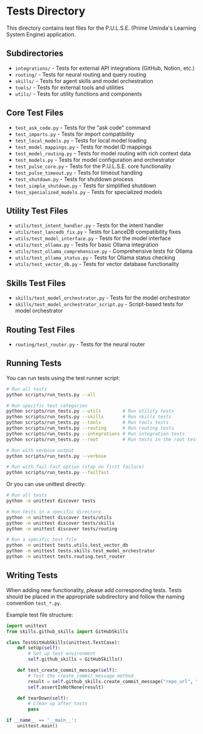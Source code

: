 # Tests Directory

This directory contains test files for the P.U.L.S.E. (Prime Uminda's Learning System Engine) application.

## Subdirectories

- `integrations/` - Tests for external API integrations (GitHub, Notion, etc.)
- `routing/` - Tests for neural routing and query routing
- `skills/` - Tests for agent skills and model orchestration
- `tools/` - Tests for external tools and utilities
- `utils/` - Tests for utility functions and components

## Core Test Files

- `test_ask_code.py` - Tests for the "ask code" command
- `test_imports.py` - Tests for import compatibility
- `test_local_models.py` - Tests for local model loading
- `test_model_mappings.py` - Tests for model ID mappings
- `test_model_routing.py` - Tests for model routing with rich context data
- `test_models.py` - Tests for model configuration and orchestrator
- `test_pulse_core.py` - Tests for the P.U.L.S.E. core functionality
- `test_pulse_timeout.py` - Tests for timeout handling
- `test_shutdown.py` - Tests for shutdown process
- `test_simple_shutdown.py` - Tests for simplified shutdown
- `test_specialized_models.py` - Tests for specialized models

## Utility Test Files

- `utils/test_intent_handler.py` - Tests for the intent handler
- `utils/test_lancedb_fix.py` - Tests for LanceDB compatibility fixes
- `utils/test_model_interface.py` - Tests for the model interface
- `utils/test_ollama.py` - Tests for basic Ollama integration
- `utils/test_ollama_comprehensive.py` - Comprehensive tests for Ollama
- `utils/test_ollama_status.py` - Tests for Ollama status checking
- `utils/test_vector_db.py` - Tests for vector database functionality

## Skills Test Files

- `skills/test_model_orchestrator.py` - Tests for the model orchestrator
- `skills/test_model_orchestrator_script.py` - Script-based tests for model orchestrator

## Routing Test Files

- `routing/test_router.py` - Tests for the neural router

## Running Tests

You can run tests using the test runner script:

```bash
# Run all tests
python scripts/run_tests.py --all

# Run specific test categories
python scripts/run_tests.py --utils        # Run utility tests
python scripts/run_tests.py --skills       # Run skills tests
python scripts/run_tests.py --tools        # Run tools tests
python scripts/run_tests.py --routing      # Run routing tests
python scripts/run_tests.py --integrations # Run integration tests
python scripts/run_tests.py --root         # Run tests in the root tests directory

# Run with verbose output
python scripts/run_tests.py --verbose

# Run with fail-fast option (stop on first failure)
python scripts/run_tests.py --failfast
```

Or you can use unittest directly:

```bash
# Run all tests
python -m unittest discover tests

# Run tests in a specific directory
python -m unittest discover tests/utils
python -m unittest discover tests/skills
python -m unittest discover tests/routing

# Run a specific test file
python -m unittest tests.utils.test_vector_db
python -m unittest tests.skills.test_model_orchestrator
python -m unittest tests.routing.test_router
```

## Writing Tests

When adding new functionality, please add corresponding tests. Tests should be placed in the appropriate subdirectory and follow the naming convention `test_*.py`.

Example test file structure:

```python
import unittest
from skills.github_skills import GitHubSkills

class TestGitHubSkills(unittest.TestCase):
    def setUp(self):
        # Set up test environment
        self.github_skills = GitHubSkills()

    def test_create_commit_message(self):
        # Test the create_commit_message method
        result = self.github_skills.create_commit_message("repo_url", "file_path")
        self.assertIsNotNone(result)

    def tearDown(self):
        # Clean up after tests
        pass

if __name__ == '__main__':
    unittest.main()
```
